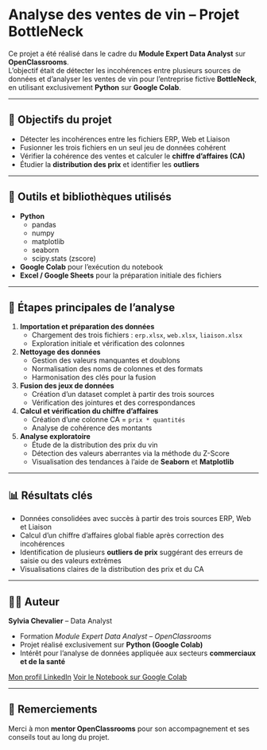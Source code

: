 # Analyse des ventes de vin – Projet BottleNeck

Ce projet a été réalisé dans le cadre du **Module Expert Data Analyst** sur **OpenClassrooms**.  
L’objectif était de détecter les incohérences entre plusieurs sources de données et d’analyser les ventes de vin pour l’entreprise fictive **BottleNeck**, en utilisant exclusivement **Python** sur **Google Colab**.

---

## 🎯 Objectifs du projet
- Détecter les incohérences entre les fichiers ERP, Web et Liaison  
- Fusionner les trois fichiers en un seul jeu de données cohérent  
- Vérifier la cohérence des ventes et calculer le **chiffre d’affaires (CA)**  
- Étudier la **distribution des prix** et identifier les **outliers**  

---

## 🧰 Outils et bibliothèques utilisés
- **Python**  
  - pandas  
  - numpy  
  - matplotlib  
  - seaborn  
  - scipy.stats (zscore)  
- **Google Colab** pour l’exécution du notebook  
- **Excel / Google Sheets** pour la préparation initiale des fichiers  

---

## 🧹 Étapes principales de l’analyse
1. **Importation et préparation des données**
   - Chargement des trois fichiers : `erp.xlsx`, `web.xlsx`, `liaison.xlsx`  
   - Exploration initiale et vérification des colonnes  
2. **Nettoyage des données**
   - Gestion des valeurs manquantes et doublons  
   - Normalisation des noms de colonnes et des formats  
   - Harmonisation des clés pour la fusion  
3. **Fusion des jeux de données**
   - Création d’un dataset complet à partir des trois sources  
   - Vérification des jointures et des correspondances  
4. **Calcul et vérification du chiffre d’affaires**
   - Création d’une colonne CA = `prix * quantités`  
   - Analyse de cohérence des montants  
5. **Analyse exploratoire**
   - Étude de la distribution des prix du vin  
   - Détection des valeurs aberrantes via la méthode du Z-Score  
   - Visualisation des tendances à l’aide de **Seaborn** et **Matplotlib**

---

## 📊 Résultats clés
- Données consolidées avec succès à partir des trois sources ERP, Web et Liaison  
- Calcul d’un chiffre d’affaires global fiable après correction des incohérences  
- Identification de plusieurs **outliers de prix** suggérant des erreurs de saisie ou des valeurs extrêmes  
- Visualisations claires de la distribution des prix et du CA  

---

## 👩‍💻 Auteur
**Sylvia Chevalier** – Data Analyst  
- Formation *Module Expert Data Analyst – OpenClassrooms*  
- Projet réalisé exclusivement sur **Python (Google Colab)**  
- Intérêt pour l’analyse de données appliquée aux secteurs **commerciaux et de la santé**

[Mon profil LinkedIn](https://[www.linkedin.com/in/...](https://www.linkedin.com/in/sylvia-chevalier-data-analyst/#:~:text=www.linkedin.com/in/sylvia%2Dchevalier%2Ddata%2Danalyst))  
[Voir le Notebook sur Google Colab](https://colab.research.google.com/drive/1fYnCHv46vDj6XlKcSv3p2uLz95tnJPz4?usp=sharing)  

---

## 🙏 Remerciements
Merci à mon **mentor OpenClassrooms** pour son accompagnement et ses conseils tout au long du projet.

